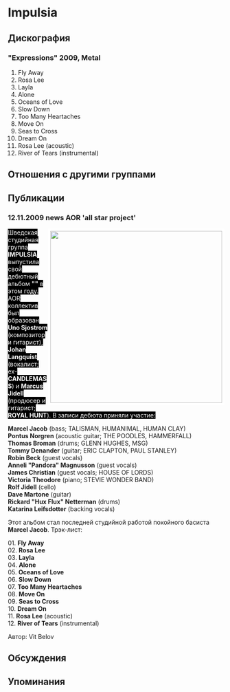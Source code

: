 # Impulsia



## Дискография

### "Expressions" 2009, Metal

01. Fly Away
02. Rosa Lee
03. Layla
04. Alone
05. Oceans of Love
06. Slow Down
07. Too Many Heartaches
08. Move On
09. Seas to Cross
10. Dream On
11. Rosa Lee (acoustic)
12. River of Tears (instrumental)


## Отношения с другими группами


## Публикации

### 12.11.2009 news AOR &#39;all star project&#39;

<P><FONT style="BACKGROUND-COLOR: #000000" color=#ffffff><IMG height=400 alt="" hspace=0 src="/images/news_rus/2009.11/15505.jpg" width=400 align=right border=5>Шведская студийная группа<STRONG> IMPULSIA</STRONG> выпустила свой дебютный альбом <STRONG>""</STRONG>&nbsp;в этом году. AOR коллектив был образован <STRONG>Uno Sjostrom</STRONG> (композитор и гитарист), <B>Johan Langquist</B> (вокалист; ex-<B>CANDLEMASS</B>)&nbsp;и <B>Marcus Jidell</B> (продюсер и гитарист; <B>ROYAL HUNT</B>). В записи дебюта приняли участие:</FONT></P>
<P><STRONG>Marcel Jacob</STRONG> (bass; TALISMAN, HUMANIMAL, HUMAN CLAY)<BR><B>Pontus Norgren</B> (acoustic guitar; THE POODLES, HAMMERFALL)<BR><B>Thomas Broman</B> (drums; GLENN HUGHES, MSG)<BR><B>Tommy Denander</B> (guitar; ERIC CLAPTON, PAUL STANLEY)<BR><B>Robin Beck</B> (guest vocals)<BR><B>Anneli "Pandora" Magnusson</B> (guest vocals)<BR><B>James Christian</B> (guest vocals; HOUSE OF LORDS)<BR><B>Victoria Theodore</B> (piano; STEVIE WONDER BAND)<BR><B>Rolf Jidell</B> (cello)<BR><B>Dave Martone</B> (guitar)<BR><B>Rickard "Hux Flux" Netterman</B> (drums)<BR><B>Katarina Leifsdotter</B> (backing vocals)</P>
<P>Этот альбом стал последней студийной работой покойного басиста <STRONG>Marcel Jacob</STRONG>. Трэк-лист:</P>
<P>01. <B>Fly Away</B><BR>02. <B>Rosa Lee</B><BR>03. <B>Layla</B><BR>04. <B>Alone</B><BR>05. <B>Oceans of Love</B><BR>06. <B>Slow Down</B><BR>07. <B>Too Many Heartaches</B><BR>08. <B>Move On</B><BR>09. <B>Seas to Cross</B><BR>10. <B>Dream On</B><BR>11. <B>Rosa Lee</B> (acoustic)<BR>12. <B>River of Tears</B> (instrumental)</P>
Автор: Vit Belov


## Обсуждения


## Упоминания

